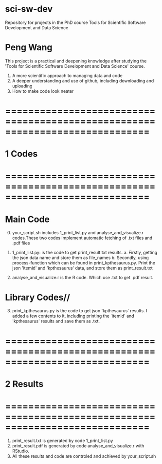 # sci-sw-dev
Repository for projects in the PhD course Tools for Scientific Software Development and Data Science


# Peng Wang
This project is a practical and deepening knowledge after studying the 'Tools for Scientific Software Development and Data Science' course.
1. A more scientific approach to managing data and code
2. A deeper understanding and use of github, including downloading and uploading
3. How to make code look neater



# =============================================================================
# 1 Codes
# =============================================================================
# Main Code
0. your_script.sh includes 1_print_list.py and analyse_and_visualize.r codes.These two codes implement automatic fetching of .txt files and .pdf files

1. 1_print_list.py:
is the code to get print_result.txt results.
a. Firstly, getting the json data name and store them as file_names
b. Secondly, using process-function which can be found in print_kpthesaurus.py.
Print the json 'itemid' and 'kpthesaurus' data, and store them as print_result.txt

2. analyse_and_visualize.r is the R code. Which use .txt to get .pdf result.

# Library Codes//
3. print_kpthesaurus.py is the code to get json 'kpthesaurus' results. I added a few contents to it, including printing the 'itemid' and 'kpthesaurus' results and save them as .txt.



# =============================================================================
# 2 Results
# =============================================================================
1. print_result.txt is generated by code 1_print_list.py
2. print_result.pdf is generated by code analyse_and_visualize.r with RStudio.
3. All these results and code are controled and achieved by your_script.sh










 